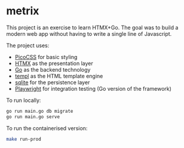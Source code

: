 # metrix

This project is an exercise to learn HTMX+Go. The goal was to build a modern web app without having to write
a single line of Javascript.

The project uses:

- [PicoCSS](https://picocss.com/docs) for basic styling
- [HTMX](https://htmx.org/) as the presentation layer
- [Go](https://go.dev/) as the backend technology
- [templ](https://github.com/a-h/templ) as the HTML template engine
- [sqlite](https://sqlite.org/docs.html) for the persistence layer
- [Playwright](https://github.com/playwright-community/playwright-go) for integration testing (Go version of the framework)

To run locally:

```sh
go run main.go db migrate
go run main.go serve
```

To run the containerised version:

```sh
make run-prod
```
